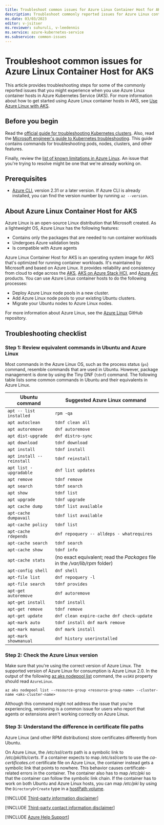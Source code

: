 ```yaml
---
title: Troubleshoot common issues for Azure Linux Container Host for AKS
description: Troubleshoot commonly reported issues for Azure Linux container hosts on Azure Kubernetes Service (AKS). 
ms.date: 03/03/2023
editor: v-jsitser
ms.reviewer: suhuruli, v-leedennis
ms.service: azure-kubernetes-service
ms.subservice: common-issues
---
```


# Troubleshoot common issues for Azure Linux Container Host for AKS

This article provides troubleshooting steps for some of the commonly reported issues that you might experience when you use Azure Linux container hosts in Azure Kubernetes Service (AKS). For more information about how to get started using Azure Linux container hosts in AKS, see [Use Azure Linux with AKS](/azure/aks/use-azure-linux).

## Before you begin

Read the [official guide for troubleshooting Kubernetes clusters](https://kubernetes.io/docs/tasks/debug/debug-cluster/_print/). Also, read the [Microsoft engineer's guide to Kubernetes troubleshooting](https://github.com/feiskyer/kubernetes-handbook/blob/master/en/troubleshooting/index.md). This guide contains commands for troubleshooting pods, nodes, clusters, and other features.

Finally, review the [list of known limitations in Azure Linux](/azure/aks/use-azure-linux#limitations). An issue that you're trying to resolve might be one that we're already working on.

## Prerequisites

- [Azure CLI](/cli/azure/install-azure-cli), version 2.31 or a later version. If Azure CLI is already installed, you can find the version number by running `az --version`.

## About Azure Linux Container Host for AKS

Azure Linux is an open-source Linux distribution that Microsoft created. As a lightweight OS, Azure Linux has the following features:

- Contains only the packages that are needed to run container workloads
- Undergoes Azure validation tests
- Is compatible with Azure agents

Azure Linux Container Host for AKS is an operating system image for AKS that's optimized for running container workloads. It's maintained by Microsoft and based on Azure Linux. It provides reliability and consistency from cloud to edge across the [AKS](/azure/aks/intro-kubernetes), [AKS on Azure Stack HCI](/azure/aks/hybrid/overview), and [Azure Arc](/azure/azure-arc/overview) products. You can use Azure Linux container hosts to do the following processes:

- Deploy Azure Linux node pools in a new cluster.
- Add Azure Linux node pools to your existing Ubuntu clusters.
- Migrate your Ubuntu nodes to Azure Linux nodes.

For more information about Azure Linux, see the [Azure Linux](https://github.com/microsoft/CBL-Mariner) GitHub repository.

## Troubleshooting checklist

### Step 1: Review equivalent commands in Ubuntu and Azure Linux

Most commands in the Azure Linux OS, such as the process status (`ps`) command, resemble commands that are used in Ubuntu. However, package management is done by using the Tiny DNF (`tdnf`) command. The following table lists some common commands in Ubuntu and their equivalents in Azure Linux.

| Ubuntu command            | Suggested Azure Linux command                                                    |
|---------------------------|------------------------------------------------------------------------------|
| `apt -- list installed`   | `rpm -qa`                                                                    |
| `apt autoclean`           | `tdnf clean all`                                                             |
| `apt autoremove`          | `dnf autoremove`                                                             |
| `apt dist-upgrade`        | `dnf distro-sync`                                                            |
| `apt download`            | `tdnf download`                                                              |
| `apt install`             | `tdnf install`                                                               |
| `apt install --reinstall` | `tdnf reinstall`                                                             |
| `apt list - upgradable`   | `dnf list updates`                                                           |
| `apt remove`              | `tdnf remove`                                                                |
| `apt search`              | `tdnf search`                                                                |
| `apt show`                | `tdnf list`                                                                  |
| `apt upgrade`             | `tdnf upgrade`                                                               |
| `apt cache dump`          | `tdnf list available`                                                        |
| `apt-cache dumpavail`     | `tdnf list available`                                                        |
| `apt-cache policy`        | `tdnf list`                                                                  |
| `apt-cache rdepends`      | `dnf repoquery -- alldeps - whatrequires`                                    |
| `apt-cache search`        | `tdnf search`                                                                |
| `apt-cache show`          | `tdnf info`                                                                  |
| `apt-cache stats`         | (no exact equivalent; read the *Packages* file in the */var/lib/rpm* folder) |
| `apt-config shell`        | `dnf shell`                                                                  |
| `apt-file list`           | `dnf repoquery -l`                                                           |
| `apt-file search`         | `tdnf provides`                                                              |
| `apt-get autoremove`      | `dnf autoremove`                                                             |
| `apt-get install`         | `tdnf install`                                                               |
| `apt-get remove`          | `tdnf remove`                                                                |
| `apt-get update`          | `dnf clean expire-cache dnf check-update`                                    |
| `apt-mark auto`           | `tdnf install dnf mark remove`                                               |
| `apt-mark manual`         | `dnf mark install`                                                           |
| `apt-mark showmanual`     | `dnf history userinstalled`                                                  |

### Step 2: Check the Azure Linux version

Make sure that you're using the correct version of Azure Linux. The supported version of Azure Linux for consumption is Azure Linux 2.0. In the output of the following [az aks nodepool list](/cli/azure/aks/nodepool#az-aks-nodepool-list) command, the `osSKU` property should read `AzureLinux`.

```azurecli
az aks nodepool list --resource-group <resource-group-name> --cluster-name <aks-cluster-name>
```

Although this command might not address the issue that you're experiencing, versioning is a common issue for users who report that agents or extensions aren't working correctly on Azure Linux.

### Step 3: Understand the difference in certificate file paths

Azure Linux (and other RPM distributions) store certificates differently from Ubuntu.

On Azure Linux, the */etc/ssl/certs* path is a symbolic link to */etc/pki/tls/certs*. If a container expects to map */etc/ssl/certs* to use the *ca-certificates.crt* certificate file on Azure Linux, the container instead gets a symbolic link that points to nowhere. This behavior causes certificate-related errors in the container. The container also has to map */etc/pki* so that the container can follow the symbolic link chain. If the container has to work on both Ubuntu and Azure Linux hosts, you can map */etc/pki* by using the `DirectoryOrCreate` type in a [hostPath volume](https://kubernetes.io/docs/concepts/storage/volumes/#hostpath).

[!INCLUDE [Third-party information disclaimer](../../includes/third-party-disclaimer.md)]

[!INCLUDE [Third-party contact information disclaimer](../../includes/third-party-contact-disclaimer.md)]

[!INCLUDE [Azure Help Support](../../includes/azure-help-support.md)]
